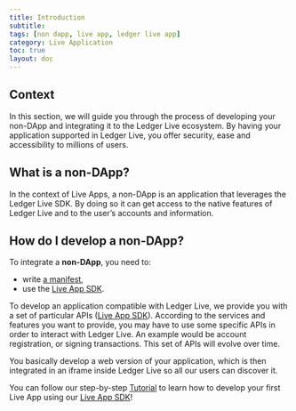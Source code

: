 ```yaml
---
title: Introduction
subtitle:
tags: [non dapp, live app, ledger live app]
category: Live Application
toc: true
layout: doc
---
```


## Context

In this section, we will guide you through the process of developing your non-DApp and integrating it to the Ledger Live ecosystem. By having your application supported in Ledger Live, you offer security, ease and accessibility to millions of users.

## What is a non-DApp?

In the context of Live Apps, a non-DApp is an application that leverages the Ledger Live SDK. By doing so it can get access to the native features of Ledger Live and to the user’s accounts and information.

## How do I develop a non-DApp? 

To integrate a **non-DApp**, you need to: 
- write [a manifest](../reference/manifest),
- use the [Live App SDK](../reference/sdk/).

To develop an application compatible with Ledger Live, we provide you with a set of particular APIs ([Live App SDK](../reference/sdk/)). According to the services and features you want to provide, you may have to use some specific APIs in order to interact with Ledger Live. An example would be account registration, or signing transactions. This set of APIs will evolve over time. 

You basically develop a web version of your application, which is then integrated in an iframe inside Ledger Live so all our users can discover it.

You can follow our step-by-step [Tutorial](../tutorial/introduction) to learn how to develop your first Live App using our [Live App SDK](../reference/sdk/)!
